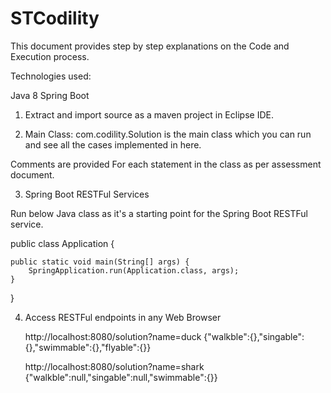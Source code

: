 # STCodility

This document provides step by step explanations on the Code and Execution process.

Technologies used:

Java 8
Spring Boot

1) Extract and import source as a maven project in Eclipse IDE.

2) Main Class:
  com.codility.Solution is the main class which you can run and see all the cases implemented in here.

 Comments are provided For each statement in the class as per assessment document.

3) Spring Boot RESTFul Services

 Run below Java class as it's a starting point for the Spring Boot RESTFul service.
 
 public class Application {

    public static void main(String[] args) {
        SpringApplication.run(Application.class, args);
    }
  }
  
  4) Access RESTFul endpoints in any Web Browser
  
      http://localhost:8080/solution?name=duck
      {"walkble":{},"singable":{},"swimmable":{},"flyable":{}}

      http://localhost:8080/solution?name=shark
      {"walkble":null,"singable":null,"swimmable":{}}
